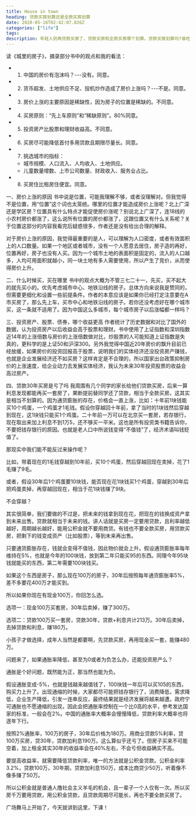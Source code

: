 ```yaml
---
title: House in town
heading: 贷款买房划算还是全款买房划算
date: 2020-05-16T02:42:07.826Z
categories: ["life"]
tags: 
description: 年轻人别再贷款买房了，贷款买房和全款买房哪个划算。贷款买房划算吗?谁吃了亏?
---
```



读《城里的房子》，摘录部分书中的观点和我的看法：
- 1. 中国的房价有泡沫吗？---没有。同意。
- 2. 货币超发、土地供应不足、投机炒作造成了房价上涨吗？---不是。同意。
- 3. 房价上涨的主要原因是稀缺性，因为房子的位置是稀缺的。不同意。
- 4. 买房原则：“先上车原则”和“稀缺原则”。80%同意。
- 5. 投资房产比股票和理财收益高。不同意。
- 6. 买房尽可能降低首付多用贷款且期限尽量长。同意。
- 7. 挑选城市的指标：
    - 城市规模、人口流入、人均收入、土地供应。
    - 儿童数量增数、上市公司数量、财政收入、服务业占比。
- 8. 买房住比租房住便宜。同意。

一、房价上涨的原因
书中说是位置，可能我理解不够，或者没理解对。但我觉得不是位置，用“位置”这个词也太笼统。哪里的位置才能造成房价上涨呢？北上广深还是学区房？位置具有什么特点才能促使房价涨呢？别说北上广深了，连18线的小农村房价都涨了，这么说所有位置的房价都涨了，这跟位置又有什么关系呢？关于位置这部分的内容我看完后疑惑很多，作者还是没有给出合理的解释。

对于房价上涨的原因，我觉得最重要的是人，可以理解为人口密度，或者有效面积上的人口数量。如果一个地区或者城市，没有一个人愿意去居住，房子造的再好，位置再好，房子也没有人买。因为一个城市土地的表面积是固定的，流入的人口越多，人均可用面积就越小，同一块土地有多人需要使用，所以产生了竞价，从而使得房价上升。


二、什么时候买，买在哪里
书中的观点大概为不管三七二十一，先买，买不起大的就先买小的。优先考虑城市中心、地铁沿线的房子。总体方向来说我是赞同的，但需要更细化和设置一些前提条件。作者的本意应该是如果你已经打定注意要在A市买房了，那么先上车，买市中心和地铁沿线的房子。若你还没考虑好在哪个城市买，这一条就不适用了。因为中国这么多城市，每个城市房子以后涨幅都一样吗？

三、投资房产、股票、债券，哪个收益更高
作者统计了历史数据和对比了国外的数据，认为投资房产以后收益会高于股票和理财。书中使用了上证指数和深圳指数近14年的上涨倍数与房价的上涨倍数做对比，炒股票的人可能知道上证指数是失真的，更科学的是上证50和沪深300。另外我觉得中国近20年房价的飘升目前已经放缓，如果房价的投资回报高于股票，说明我们的实体经济还没投资房产赚钱，也就是企业发展经济还不如买房？这样肯定是不合理的，所以国家出台政策抑制房价的上涨速度，给企业动力去发展实体经济，我认为未来30年投资股票的收益会高过房产。

四、贷款30年买房是亏了吗
我周围有几个同学的家长给他们贷款买房，后来一算利息发现都能再买一套房了，果断提前替同学还了贷款，相当于全款买房。这其实是相当不划算的。因为通货膨胀的存在，价格会一直上涨，比如：十年前1块钱能买10个鸡蛋，一个鸡蛋才1毛钱。假设你穿越回十年前，拿了当时的1块钱然后穿越到现在，这1块钱只能买1个鸡蛋。二十年前一万可以在北京买一套房，若存银行，现在取出来加上利息不到1万5，还不够买一平米。这也是所有投资类书籍告诉你，不要把钱存银行的原因。也就是老人口中所说钱变得“不值钱”了，经济术语叫钱贬值了。


那现实中我们能不能反过来操作呢？

比如，带着现在的1毛钱穿越到10年前，买10个鸡蛋，然后穿越回现在卖掉，花了1毛赚了9毛。

或者，假设30年后1个鸡蛋要10块钱，能否现在花1块钱买1个鸡蛋，穿越到30年后把鸡蛋卖掉，再穿越回现在，相当于花1块钱赚了9块。

不会穿越？

其实很简单，我们要做的不过是，把未来的钱拿到现在花，把现在的钱换成资产拿到未来出售。贷款就相当于未来的钱。讲人话就是买房一定要用贷款，且利率越低越好，周期越长越好，能用公积金就不要用商贷。有钱也不要全款买房，用贷款买房，把剩下的钱变成资产（比如股票），等到未来再出售。

只要通货膨胀存在，钱就会变得不值钱，因此物价就会上升。假设通货膨胀率每年维持在5%，也就是今年的100块钱，放到第二年只能买95的东西。同理今年95块钱就能买的东西，第二年需要100块钱买。

如果这个东西是房子，那么现在100万的房子，30年后按照每年通货膨胀率5%，差不多要花400万才能买到。

所以如果你现在有现金100万，你回怎么选。

选项一：现金100万买套房，30年后卖掉，赚了300万。

选项二：贷款100万买一套房，贷款30年，贷款+利息共计213万。30年后卖掉，去掉贷款和利息，赚180万。

小孩子才做选择，成年人当然是都要啊，先贷款买房，再用现金买一套，能赚480万。

问题来了，如果通胀率降低，甚至为0或者为负怎么办，还能投资房产么？

通胀是个好问题，既然能为正，那当然也能为负。

假设通胀变成-5%，也就是钱越来越值钱了，100块钱一年后可以买105的东西，购买力上升了。出现通缩的时候，大家都尽可能把钱存银行了，消费降低，需求降低，企业生产降低，引发一连串反应，最终结果就是经济发展将越来越遭。政府宁可通胀也不愿通缩的出现，因此会把通胀率控制在一个比0高的水平，参考发达国家的标准，一般会在2%。中国的通胀率大概率会慢慢降低，贷款利率大概率也将逐年下行。

按照2%通胀率，100万的房子，30年后价格为180万。用商业贷款5%利率，贷100万买房，贷30年，贷款加利息190万。这么算似乎还亏了。但房子买来不可能空着，加上租金其实30年的收益率会在40%左右，不会亏但收益确实不高。

要提高收益率，就需要降低贷款利率，唯一的方法就是公积金贷款。公积金利率3.2%，贷款100万，30年期，贷款加利息150万，成本比商贷少50万，听着像不像多赚了50万。

所以公积金就是普通人撸社会主义羊毛的机会，且一辈子一个人仅有一次。所以买房千万要用贷款，用公积金贷款，且贷款周期尽可能长，再也不要全款买房了。

广场舞马上开始了，今天就讲到这里，下课！



